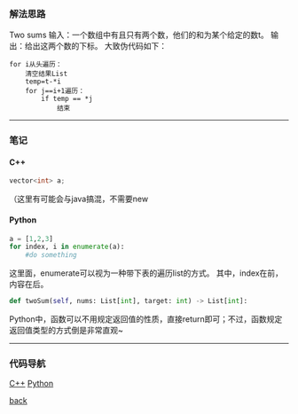 
### 解法思路
Two sums
输入：一个数组中有且只有两个数，他们的和为某个给定的数t。
输出：给出这两个数的下标。
大致伪代码如下：
```
for i从头遍历：
    清空结果List
    temp=t-*i
    for j==i+1遍历：
        if temp == *j
            结束
```
* * *
### 笔记
#### C++
```C++
vector<int> a;
```
（这里有可能会与java搞混，不需要new
#### Python

```Python
a = [1,2,3]
for index, i in enumerate(a):
    #do something
```
这里面，enumerate可以视为一种带下表的遍历list的方式。
其中，index在前，内容在后。
```Python
def twoSum(self, nums: List[int], target: int) -> List[int]:
```
Python中，函数可以不用规定返回值的性质，直接return即可；不过，函数规定返回值类型的方式倒是非常直观~
* * *
### 代码导航
[C++](../codes-src/1_cpp.md)
[Python](../codes-src/1_py.md)<br/>

[back](../README.md)
